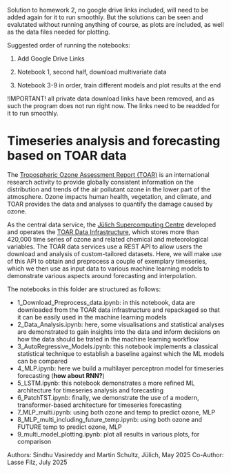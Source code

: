Solution to homework 2, no google drive links included, will need to be added again for it to run smoothly. But the solutions can be seen and evalutated without running anything of course, as plots are included, as well as the data files needed for plotting.

Suggested order of running the notebooks:

1. Add Google Drive Links

2. Notebook 1, second half, download multivariate data

3. Notebook 3-9 in order, train different models and plot results at the end

!IMPORTANT! all private data download links have been removed, and as such the program does not run right now. The links need to be readded for it to run smoothly.

# Timeseries analysis and forecasting based on TOAR data

The [Tropospheric Ozone Assessment Report (TOAR)](https://igacproject.org/activities/TOAR) is an international research activity to provide globally consistent information on the distribution and trends of the air pollutant ozone in the lower part of the atmosphere. Ozone impacts human health, vegetation, and climate, and TOAR provides the data and analyses to quantify the damage caused by ozone.

As the central data service, the [Jülich Supercomputing Centre](https://www.fz-juelich.de/en/ias/jsc) developed and operates the [TOAR Data Infrastructure](https://toar-data.fz-juelich.de/), which stores more than 420,000 time series of ozone and related chemical and meteorological variables. The TOAR data services use a REST API to allow users the download and analysis of custom-tailored datasets. Here, we will make use of this API to obtain and preprocess a couple of exemplary timeseries, which we then use as input data to various machine learning models to demonstrate various aspects around forecasting and interpolation.

The notebooks in this folder are structured as follows:
* 1_Download_Preprocess_data.ipynb: in this notebook, data are downloaded from the TOAR data infrastructure and repackaged so that it can be easily used in the machine learning models
* 2_Data_Analysis.ipynb: here, some visualisations and statistical analyses are demonstrated to gain insights into the data and inform decisions on how the data should be trated in the machine learning workflow
* 3_AutoRegressive_Models.ipynb: this notebook implements a classical statistical technique to establish a baseline against which the ML models can be compared
* 4_MLP.ipynb: here we  build a multilayer perceptron model for timeseries forecasting (**how about RNN?**)
* 5_LSTM.ipynb: this notebook demonstrates a more refined ML architecture for timeseries analysis and forecasting 
* 6_PatchTST.ipynb: finally, we demonstrate the use of a modern, transformer-based architecture for timeseries forecasting
* 7_MLP_multi.ipynb: using both ozone and temp to predict ozone, MLP
* 8_MLP_multi_including_future_temp.ipynb: using both ozone and FUTURE temp to predict ozone, MLP
* 9_multi_model_plotting.ipynb: plot all results in various plots, for comparison

Authors: Sindhu Vasireddy and Martin Schultz, Jülich, May 2025
Co-Author: Lasse Filz, July 2025

